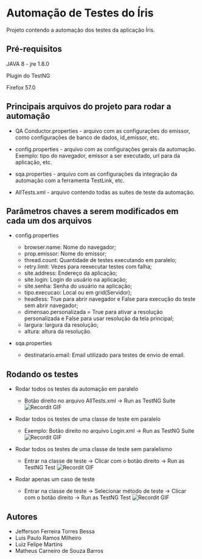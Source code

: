 # Automação de Testes do Íris

Projeto contendo a automação dos testes da aplicação Íris.

## Pré-requisitos

JAVA 8 - jre 1.8.0

Plugin do TestNG

Firefox 57.0

## Principais arquivos do projeto para rodar a automação

- QA Conductor.properties - arquivo com as configurações do emissor, como configurações de banco de dados, id_emissor, etc.

- config.properties - arquivo com as configurações gerais da automação. Exemplo: tipo do navegador, emissor a ser executado, url para da aplicação, etc.

- sqa.properties - arquivo com as configurações da integração da automação com a ferramenta TestLink, etc.

- AllTests.xml - arquivo contendo todas as suítes de teste da automação.

## Parâmetros chaves a serem modificados em cada um dos arquivos

- config.properties  
    - browser.name: Nome do navegador;
    - prop.emissor: Nome do emissor;
    - thread.count: Quantidade de testes executando em paralelo;
    - retry.limit: Vezes para reexecutar testes com falha;
    - site.address: Endereço da aplicação;
    - site.login: Login do usuário na aplicação;
    - site.senha: Senha do usuário na aplicação;
    - tipo.execucao: Local ou em grid(Servidor);
    - headless: True para abrir navegador e False para execução do teste sem abrir navegador;
    - dimensao.personalizada = True para ativar a resolução personalizada e False para usar resolução da tela principal;
    - largura: largura da resolução;
    - altura: altura da resolução.
                        
- sqa.properties
    - destinatario.email: Email utilizado para testes de envio de email.
    
## Rodando os testes

- Rodar todos os testes da automação em paralelo
    - Botão direito no arquivo AllTests.xml -> Run as TestNG Suite
    ![Recordit GIF](http://g.recordit.co/UfljdGP1Wj.gif)
    
- Rodar todos os testes de uma classe de teste em paralelo
    - Exemplo: Botão direito no arquivo Login.xml -> Run as TestNG Suite
    ![Recordit GIF](http://g.recordit.co/UfljdGP1Wj.gif)    

- Rodar todos os testes de uma classe de teste sem paralelismo
    - Entrar na classe de teste -> Clicar com o botão direito -> Run as TestNG Test
    ![Recordit GIF](http://g.recordit.co/Bzo68RbhYF.gif)
 
- Rodar apenas um caso de teste   
    - Entrar na classe de teste -> Selecionar método de teste -> Clicar com o botão direito -> Run as TestNG Test
    ![Recordit GIF](http://g.recordit.co/pMn5DSlWJD.gif)
    
## Autores

- Jefferson Ferreira Torres Bessa
- Luis Paulo Ramos Milheiro
- Luiz Felipe Martins
- Matheus Carneiro de Souza Barros
